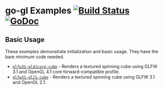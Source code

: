 # go-gl Examples [![Build Status](https://travis-ci.org/go-gl/examples.svg?branch=master)](https://travis-ci.org/go-gl/examples) [![GoDoc](https://godoc.org/github.com/go-gl/examples?status.svg)](https://godoc.org/github.com/go-gl/examples)

Basic Usage
-----------

These examples demonstrate initialization and basic usage. They have the bare minimum code needed.

- [`glfw31-gl41core-cube`](./glfw31-gl41core-cube/) - Renders a textured spinning cube using GLFW 3.1 and OpenGL 4.1 core forward-compatible profile.
- [`glfw31-gl21-cube`](./glfw31-gl21-cube/) - Renders a textured spinning cube using GLFW 3.1 and OpenGL 2.1.
